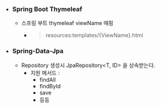 + ### Spring Boot Thymeleaf
  + 스프링 부트 thymeleaf viewName 매핑
    + > resources:templates/{ViewName}.html

+ ### Spring-Data-Jpa
  + Repository 생성시 JpaRepository<T, ID> 을 상속받는다.
    + 지원 메서드 :
      + findAll
      + findById
      + save
      + 등등
   